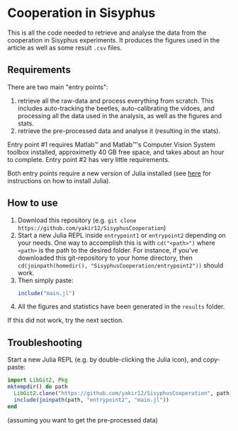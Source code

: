 # Cooperation in Sisyphus
This is all the code needed to retrieve and analyse the data from the cooperation in Sisyphus experiments. It produces the figures used in the article as well as some result `.csv` files.

## Requirements
There are two main "entry points":
1. retrieve all the raw-data and process everything from scratch. This includes auto-tracking the beetles, auto-calibrating the vidoes, and processing all the data used in the analysis, as well as the figures and stats.
2. retrieve the pre-processed data and analyse it (resulting in the stats).

Entry point #1 requires Matlab™ and Matlab™'s Computer Vision System toolbox installed, approximetly 40 GB free space, and takes about an hour to complete. Entry point #2 has very little requirements. 

Both entry points require a new version of Julia installed (see [here](https://julialang.org/downloads/) for instructions on how to install Julia).

## How to use
1. Download this repository (e.g. `git clone https://github.com/yakir12/SisyphusCooperation`)
2. Start a new Julia REPL inside `entrypoint1` or `entrypoint2` depending on your needs. One way to accomplish this is with `cd("<path>")` where `<path>` is the path to the desired folder. For instance, if you've downloaded this git-repository to your home directory, then `cd(joinpath(homedir(), "SisyphusCooperation/entrypoint2"))` should work.
3. Then simply paste:
   ```julia
   include("main.jl")
   ```
4. All the figures and statistics have been generated in the `results` folder.

If this did not work, try the next section.

## Troubleshooting
Start a new Julia REPL (e.g. by double-clicking the Julia icon), and copy-paste:
```julia
import LibGit2, Pkg
mktempdir() do path
  LibGit2.clone("https://github.com/yakir12/SisyphusCooperation", path) 
  include(joinpath(path, "entrypoint2", "main.jl"))
end
```
(assuming you want to get the pre-processed data)

